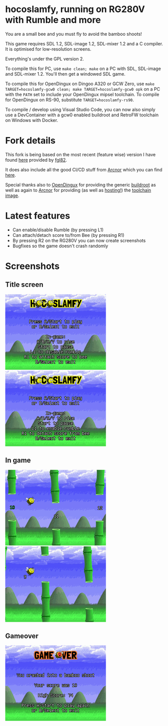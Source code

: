 # hocoslamfy, running on RG280V with Rumble and more

You are a small bee and you must fly to avoid the bamboo shoots!

This game requires SDL 1.2, SDL-image 1.2, SDL-mixer 1.2 and a C compiler. It is optimised for low-resolution screens.

Everything's under the GPL version 2.

To compile this for PC, use `make clean; make` on a PC with SDL, SDL-image and SDL-mixer 1.2. You'll then get a windowed SDL game.

To compile this for OpenDingux on Dingoo A320 or GCW Zero, use `make TARGET=hocoslamfy-gcw0 clean; make TARGET=hocoslamfy-gcw0 opk` on a PC with the `PATH` set to include your OpenDingux mipsel toolchain. To compile for OpenDingux on RS-90, substitute `TARGET=hocoslamfy-rs90`.

To compile / develop using Visual Studio Code, you can now also simply use a DevContainer with a gcw0 enabled buildroot and RetroFW toolchain on Windows with Docker.

# Fork details
This fork is being based on the most recent (feature wise) version I have found [here](https://github.com/fgl82/hocoslamfy) provided by [fgl82](https://github.com/fgl82).

It does also include all the good CI/CD stuff from [Arcnor](https://github.com/Arcnor) which you can find [here](https://github.com/Arcnor/hocoslamfy).

Special thanks also to [OpenDingux](https://github.com/OpenDingux) for providing the generic [buildroot](https://github.com/OpenDingux/buildroot) as well as again to [Arcnor](https://github.com/Arcnor) for providing (as well as [hosting!](https://ghcr.io/arcnor/toolchain-opendingux/gcw0)) the [toolchain image](https://github.com/Arcnor/OpenDingux-Buildroot).

# Latest features
- Can enable/disable Rumble (by pressing L1)
- Can attach/detach score to/from Bee (by pressing R1)
- By pressing R2 on the RG280V you can now create screenshots
- Bugfixes so the game doesn't crash randomly

# Screenshots
## Title screen
![Title default](.readme/titlescreen1.png) ![Title with other options enabled](.readme/titlescreen2.png)
## In game
![In game default](.readme/ingame1.png) ![Score attached to bee](.readme/ingame2.png)
## Gameover
![Gameover](.readme/score.png)